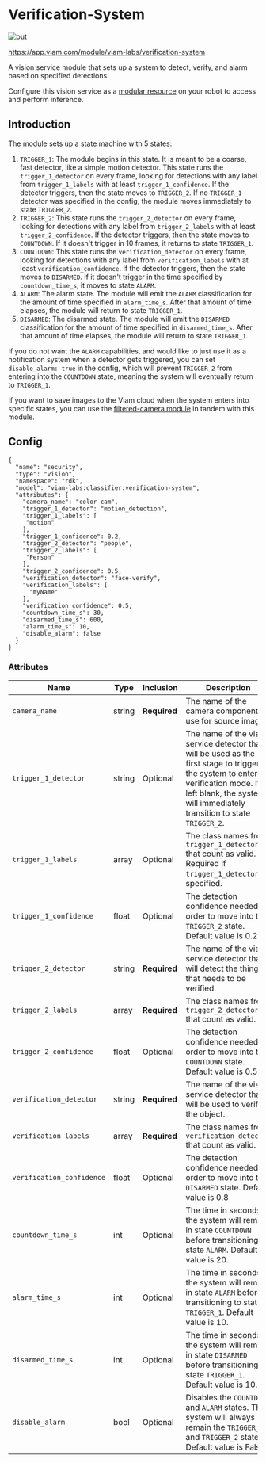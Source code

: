 # Verification-System

![out](https://github.com/viam-labs/verification-system/assets/8298653/7af85327-8d6f-4691-ade8-bb8e651c57c8)


https://app.viam.com/module/viam-labs/verification-system

A vision service module that sets up a system to detect, verify, and alarm based on specified detections.

Configure this vision service as a [modular resource](https://docs.viam.com/modular-resources/) on your robot to access and perform inference.

## Introduction 

The module sets up a state machine with 5 states:
1. `TRIGGER_1`: The module begins in this state. It is meant to be a coarse, fast detector, like a simple motion detector. This state runs the `trigger_1_detector` on every frame, looking for detections with any label from `trigger_1_labels` with at least `trigger_1_confidence`. If the detector triggers, then the state moves to `TRIGGER_2`. If no `TRIGGER_1` detector was specified in the config, the module moves immediately to state `TRIGGER_2`.
2. `TRIGGER_2`: This state runs the `trigger_2_detector` on every frame, looking for detections with any label from `trigger_2_labels` with at least `trigger_2_confidence`. If the detector triggers, then the state moves to `COUNTDOWN`. If it doesn't trigger in 10 frames, it returns to state `TRIGGER_1`.
3. `COUNTDOWN`: This state runs the `verification_detector` on every frame, looking for detections with any label from `verification_labels` with at least `verification_confidence`. If the detector triggers, then the state moves to `DISARMED`. If it doesn't trigger in the time specified by `countdown_time_s`, it moves to state `ALARM`.
4. `ALARM`: The alarm state. The module will emit the `ALARM` classification for the amount of time specified in `alarm_time_s`. After that amount of time elapses, the module will return to state `TRIGGER_1`.
5. `DISARMED`: The disarmed state. The module will emit the `DISARMED` classification for the amount of time specified in `disarmed_time_s`. After that amount of time elapses, the module will return to state `TRIGGER_1`.

If you do not want the `ALARM` capabilities, and would like to just use it as a notification system when a detector gets triggered, you can set `disable_alarm: true` in the config, which will prevent `TRIGGER_2` from entering into the `COUNTDOWN` state, meaning the system will eventually return to `TRIGGER_1`.

If you want to save images to the Viam cloud when the system enters into specific states, you can use the [filtered-camera module](https://app.viam.com/module/erh/filtered-camera) in tandem with this module.

## Config

```
{
  "name": "security",
  "type": "vision",
  "namespace": "rdk",
  "model": "viam-labs:classifier:verification-system",
  "attributes": {
    "camera_name": "color-cam",
    "trigger_1_detector": "motion_detection",
    "trigger_1_labels": [
     "motion"
    ],
    "trigger_1_confidence": 0.2,
    "trigger_2_detector": "people",
    "trigger_2_labels": [
     "Person"
    ],
    "trigger_2_confidence": 0.5,
    "verification_detector": "face-verify",
    "verification_labels": [
      "myName"
    ],
    "verification_confidence": 0.5,
    "countdown_time_s": 30,
    "disarmed_time_s": 600,
    "alarm_time_s": 10,
    "disable_alarm": false
  }
}

```
### Attributes


| Name | Type | Inclusion | Description |
| ---- | ---- | --------- | ----------- |
| `camera_name` | string | **Required** | The name of the camera component to use for source images. |
| `trigger_1_detector` | string | Optional | The name of the vision service detector that will be used as the first stage to trigger the system to enter verification mode. If left blank, the system will immediately transition to state `TRIGGER_2`. |
| `trigger_1_labels` | array | Optional | The class names from `trigger_1_detector` that count as valid. Required if `trigger_1_detector` is specified. |
| `trigger_1_confidence` | float | Optional | The detection confidence needed in order to move into the `TRIGGER_2` state. Default value is 0.2. |
| `trigger_2_detector` | string | **Required** | The name of the vision service detector that will detect the thing that needs to be verified. |
| `trigger_2_labels` | array | **Required** | The class names from `trigger_2_detector` that count as valid. |
| `trigger_2_confidence` | float | Optional | The detection confidence needed in order to move into the `COUNTDOWN` state. Default value is 0.5. |
| `verification_detector` | string | **Required** | The name of the vision service detector that will be used to verify the object. |
| `verification_labels` | array | **Required** | The class names from `verification_detector` that count as valid. |
| `verification_confidence` | float | Optional | The detection confidence needed in order to move into the `DISARMED` state. Default value is 0.8 |
| `countdown_time_s` | int | Optional | The time in seconds the system will remain in state `COUNTDOWN` before transitioning to state `ALARM`. Default value is 20. |
| `alarm_time_s` | int | Optional | The time in seconds the system will remain in  state `ALARM` before transitioning to state `TRIGGER_1`. Default value is 10. |
| `disarmed_time_s` | int | Optional | The time in seconds the system will remain in  state `DISARMED` before transitioning to state `TRIGGER_1`. Default value is 10. |
| `disable_alarm` | bool | Optional | Disables the `COUNTDOWN` and `ALARM` states. The system will always remain the `TRIGGER_1` and `TRIGGER_2` states. Default value is False. |

